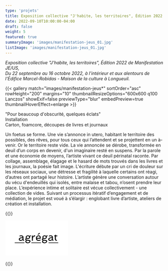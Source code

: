 ```yaml
---
type: 'projets'
title: Exposition collective "J'habite, les territoires", Édition 2022 de Manifestation JE/US
date: 2022-09-10T10:00:00-04:00
draft: false
weight: 5
featured: true
summaryImage: 'images/manifestation-jeus_01.jpg'
listImage: 'images/manifestation-jeus_01.jpg'         
---
```


_Exposition collective  "J'habite, les territoires", Édition 2022 de Manifestation JE/US,  
Du 22 septembre au 16 octobre 2022, à l’intérieur et aux alentours de l'Édifice Marcel-Robidas - Maison de la culture à Longueuil._

{{< gallery match="images/manifestation-jeus*" sortOrder="asc" rowHeight="200" margins="10" thumbnailResizeOptions="600x600 q100 Lanczos" showExif=false previewType="blur" embedPreview=true thumbnailHoverEffect=enlarge >}}

"Pour beaucoup d'obscurité, quelques éclats"  
Installation  
Carton, foamcore, découpes de livres et journaux

Un foetus se forme. Une vie s’annonce in utero, habitant le territoire des possibles, des rêves, pour tous ceux qui l’attendent et se projettent en un à-venir. Or le territoire reste vide. La vie annoncée se dérobe, transformée en deuil d’un corps en devenir, d'un imaginaire resté en suspens. Par la parole et une économie de moyens, l’artiste vivant ce deuil périnatal raconte. Par collage, assemblage, élagage et le hasard de mots trouvés dans les livres et les journaux, la poésie fait image. L'écriture débute par un cri de douleur sur les réseaux sociaux, une détresse et fragilité à laquelle certains ont réagi, d’autres ont partagé leur histoire. L’artiste génère une conversation autour du vécu d'endeuillés qui isolés, entre malaise et tabou, n’osent prendre leur place. L’expérience intime et solitaire est vécue collectivement - une collection de vides. Suivant un processus itératif d’engagement et de médiation, le projet est voué à s’élargir : englobant livre d’artiste, ateliers de création et installation.

{{<rawhtml>}}
<p>
  <a href="https://www.agregatarts.ca">
    <img src="images/agregat.png" alt="agrégat" style="max-width: 200px;">
  </a>
</p>
{{</rawhtml>}}